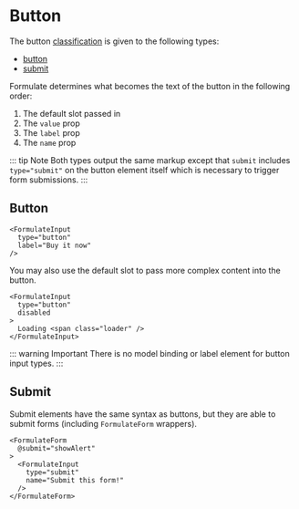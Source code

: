 # Button

The button [classification](/guide/inputs/custom-inputs/#what-is-a-classification) is given to the following types:

- [button](#button)
- [submit](#submit)

Formulate determines what becomes the text of the button in the following order:

1. The default slot passed in
2. The `value` prop
3. The `label` prop
4. The `name` prop

::: tip Note
Both types output the same markup except that `submit` includes `type="submit"`
on the button element itself which is necessary to trigger form submissions.
:::

## Button

```vue
<FormulateInput
  type="button"
  label="Buy it now"
/>
```

<demo-button />

You may also use the default slot to pass more complex content into the button.

```vue
<FormulateInput
  type="button"
  disabled
>
  Loading <span class="loader" />
</FormulateInput>
```
<demo-button-2 />

::: warning Important
There is no model binding or label element for button input types.
:::

## Submit

Submit elements have the same syntax as buttons, but they are able to submit
forms (including `FormulateForm` wrappers).

```vue
<FormulateForm
  @submit="showAlert"
>
  <FormulateInput
    type="submit"
    name="Submit this form!"
  />
</FormulateForm>
```

<demo-input-submit />

